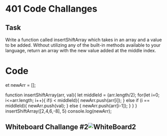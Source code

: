# 401 Code Challanges

## Task
Write a function called insertShiftArray which takes in an array and a value to be added. Without utilizing any of the built-in methods available to your language, return an array with the new value added at the middle index.

# Code
et newArr = [];

function insertShiftArray(arr, val){ let middleId = (arr.length/2); for(let i=0; i<=arr.length; i++){ if(i < middleId){ newArr.push(arr[i]); } else if (i == middleId){ newArr.push(val); } else { newArr.push(arr[i-1]); } } } insertShiftArray([2,4,6,-8], 5) console.log(newArr);

## Whiteboard Challange #2![WhiteBoard2](https://user-images.githubusercontent.com/122309776/234461223-709f6bbc-f9c5-422e-b7c4-f09c48639ae0.png)
